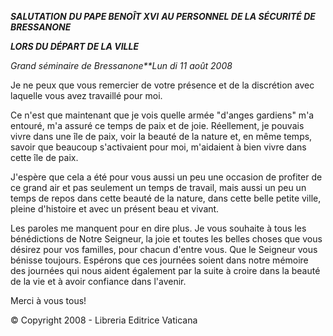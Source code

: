 ***SALUTATION*** ***DU PAPE BENOÎT XVI*** ***AU PERSONNEL DE LA SÉCURITÉ DE BRESSANONE***

***LORS DU DÉPART DE LA VILLE***

*Grand séminaire de Bressanone**Lun* *di 11 août 2008*

Je ne peux que vous remercier de votre présence et de la discrétion avec laquelle vous avez travaillé pour moi.

Ce n'est que maintenant que je vois quelle armée "d'anges gardiens" m'a entouré, m'a assuré ce temps de paix et de joie. Réellement, je pouvais vivre dans une île de paix, voir la beauté de la nature et, en même temps, savoir que beaucoup s'activaient pour moi, m'aidaient à bien vivre dans cette île de paix.

J'espère que cela a été pour vous aussi un peu une occasion de profiter de ce grand air et pas seulement un temps de travail, mais aussi un peu un temps de repos dans cette beauté de la nature, dans cette belle petite ville, pleine d'histoire et avec un présent beau et vivant.

Les paroles me manquent pour en dire plus. Je vous souhaite à tous les bénédictions de Notre Seigneur, la joie et toutes les belles choses que vous désirez pour vos familles, pour chacun d'entre vous. Que le Seigneur vous bénisse toujours. Espérons que ces journées soient dans notre mémoire des journées qui nous aident également par la suite à croire dans la beauté de la vie et à avoir confiance dans l'avenir.

Merci à vous tous!

© Copyright 2008 - Libreria Editrice Vaticana